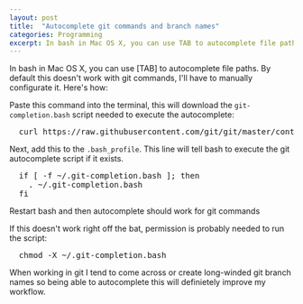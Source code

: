 ```yaml
---
layout: post
title:  "Autocomplete git commands and branch names"
categories: Programming
excerpt: In bash in Mac OS X, you can use TAB to autocomplete file paths. By default this doesn't work with git commands,  I'll have to manually configurate it
---
```


In bash in Mac OS X, you can use [TAB] to autocomplete file paths. By default this doesn't work with git commands,  I'll have to manually configurate it. Here's how:

Paste this command into the terminal, this will download the `git-completion.bash` script needed to execute the autocomplete:
<pre>
  curl https://raw.githubusercontent.com/git/git/master/contrib/completion/git-completion.bash -o ~/.git-completion.bash
</pre>

Next, add this to the `.bash_profile`. This line will tell bash to execute the git autocomplete script if it exists.

<pre>
  if [ -f ~/.git-completion.bash ]; then
    . ~/.git-completion.bash
  fi
</pre>

Restart bash and then autocomplete should work for git commands

If this doesn't work right off the bat, permission is probably needed to run the script:
<pre>
  chmod -X ~/.git-completion.bash
</pre>

When working in git I tend to come across or create long-winded git branch names so being able to autocomplete this will definietely improve my workflow.
